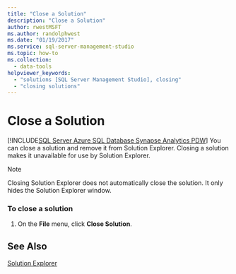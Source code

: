 ```yaml
---
title: "Close a Solution"
description: "Close a Solution"
author: rwestMSFT
ms.author: randolphwest
ms.date: "01/19/2017"
ms.service: sql-server-management-studio
ms.topic: how-to
ms.collection:
  - data-tools
helpviewer_keywords:
  - "solutions [SQL Server Management Studio], closing"
  - "closing solutions"
---
```

# Close a Solution
[!INCLUDE[SQL Server Azure SQL Database Synapse Analytics PDW](../includes/applies-to-version/sql-asdb-asdbmi-asa-pdw.md)]
You can close a solution and remove it from Solution Explorer. Closing a solution makes it unavailable for use by Solution Explorer.  
  
> [!NOTE]  
> Closing Solution Explorer does not automatically close the solution. It only hides the Solution Explorer window.  
  
### To close a solution
  
1.  On the **File** menu, click **Close Solution**.  
  
## See Also  
[Solution Explorer](solution-explorer.md)  
  
